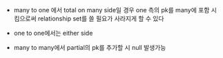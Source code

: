 - many to one 에서 total on many side일 경우 one 측의 pk를 many에 포함 시킴으로써 relationship set를 쓸 필요가 사라지게 할 수 있다

- one to one에서는 either side

- many to many에서 partial의 pk를 추가할 시 null 발생가능